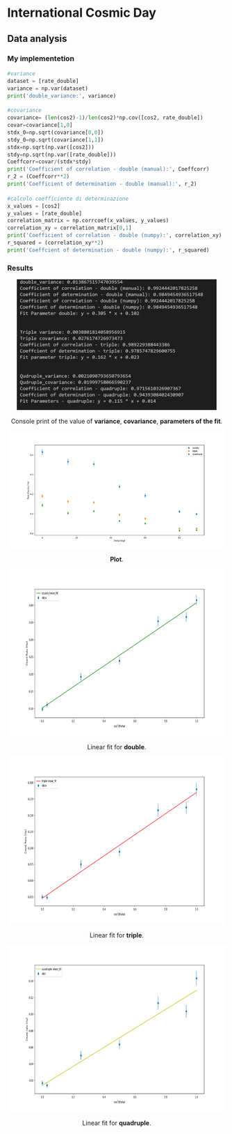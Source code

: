 # International Cosmic Day
## Data analysis
### My implementetion
``` python
#variance
dataset = [rate_double]
variance = np.var(dataset)
print('double_variance:', variance)

#covariance
covariance= (len(cos2)-1)/len(cos2)*np.cov([cos2, rate_double]) 
covar=covariance[1,0]
stdx_0=np.sqrt(covariance[0,0])
stdy_0=np.sqrt(covariance[1,1])
stdx=np.sqrt(np.var([cos2]))
stdy=np.sqrt(np.var([rate_double]))
Coeffcorr=covar/(stdx*stdy)
print('Coefficient of correlation - double (manual):', Coeffcorr)
r_2 = (Coeffcorr**2) 
print('Coefficient of determination - double (manual):', r_2)

#calcolo coefficiente di determinazione
x_values = [cos2]
y_values = [rate_double]
correlation_matrix = np.corrcoef(x_values, y_values)
correlation_xy = correlation_matrix[0,1]
print('Coefficient of correlation - double (numpy):', correlation_xy)
r_squared = (correlation_xy**2) 
print('Coeffcient of determination - double (numpy):', r_squared)
``` 
### Results 
<p align="center">
<img width="460" height="300" src="/assets/print.PNG">
<figcaption>
<p align="center">Console print of the value of <b>variance</b>, <b>covariance</b>, <b>parameters of the fit</b>.</p>
</figcaption>
</p>

<p align="center">
<img width="537.6" height="268.5" src="/assets/plot.png">
<figcaption>
<p align="center"><b>Plot</b>.</p>
</figcaption>
</p>

<p align="center">
<img width="768" height="383.5" src="/assets/fit_doppie.png">
<figcaption>
<p align="center">Linear fit for <b>double</b>.</p>
</figcaption>
</p>

<p align="center">
<img width="768" height="383.5" src="/assets/fit_triple.png">
<figcaption>
<p align="center">Linear fit for <b>triple</b>.</p>
</figcaption>
</p>

<p align="center">
<img width="768" height="383.5" src="/assets/fit_quadruple.png">
<figcaption>
<p align="center">Linear fit for <b>quadruple</b>.</p>
</figcaption>
</p>


